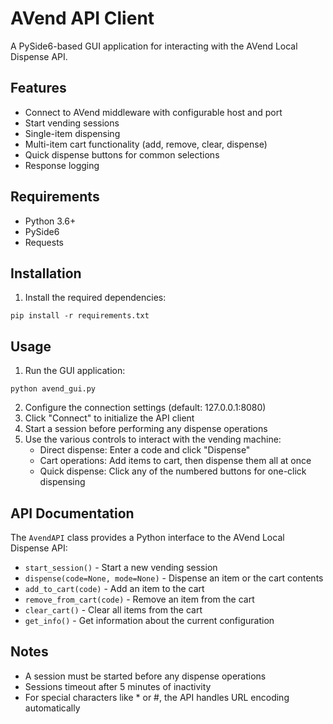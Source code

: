 # AVend API Client

A PySide6-based GUI application for interacting with the AVend Local Dispense API.

## Features

- Connect to AVend middleware with configurable host and port
- Start vending sessions
- Single-item dispensing
- Multi-item cart functionality (add, remove, clear, dispense)
- Quick dispense buttons for common selections
- Response logging

## Requirements

- Python 3.6+
- PySide6
- Requests

## Installation

1. Install the required dependencies:

```
pip install -r requirements.txt
```

## Usage

1. Run the GUI application:

```
python avend_gui.py
```

2. Configure the connection settings (default: 127.0.0.1:8080)
3. Click "Connect" to initialize the API client
4. Start a session before performing any dispense operations
5. Use the various controls to interact with the vending machine:
   - Direct dispense: Enter a code and click "Dispense"
   - Cart operations: Add items to cart, then dispense them all at once
   - Quick dispense: Click any of the numbered buttons for one-click dispensing

## API Documentation

The `AvendAPI` class provides a Python interface to the AVend Local Dispense API:

- `start_session()` - Start a new vending session
- `dispense(code=None, mode=None)` - Dispense an item or the cart contents
- `add_to_cart(code)` - Add an item to the cart
- `remove_from_cart(code)` - Remove an item from the cart
- `clear_cart()` - Clear all items from the cart
- `get_info()` - Get information about the current configuration

## Notes

- A session must be started before any dispense operations
- Sessions timeout after 5 minutes of inactivity
- For special characters like * or #, the API handles URL encoding automatically
